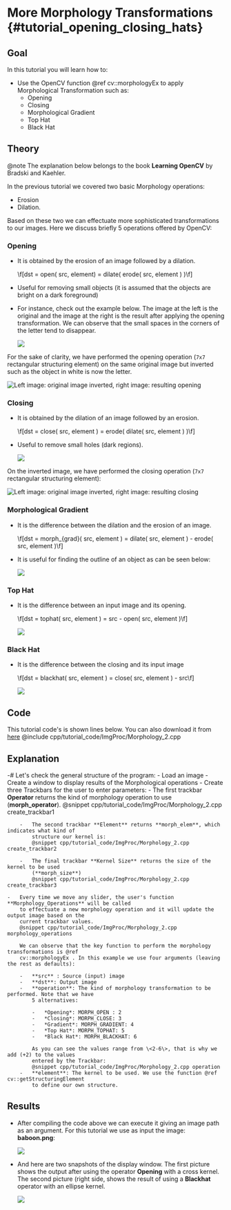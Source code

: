 More Morphology Transformations {#tutorial_opening_closing_hats}
===============================

Goal
----

In this tutorial you will learn how to:

-   Use the OpenCV function @ref cv::morphologyEx to apply Morphological Transformation such as:
    -   Opening
    -   Closing
    -   Morphological Gradient
    -   Top Hat
    -   Black Hat

Theory
------

@note The explanation below belongs to the book **Learning OpenCV** by Bradski and Kaehler.

In the previous tutorial we covered two basic Morphology operations:

-   Erosion
-   Dilation.

Based on these two we can effectuate more sophisticated transformations to our images. Here we
discuss briefly 5 operations offered by OpenCV:

### Opening

-   It is obtained by the erosion of an image followed by a dilation.

    \f[dst = open( src, element) = dilate( erode( src, element ) )\f]

-   Useful for removing small objects (it is assumed that the objects are bright on a dark
    foreground)
-   For instance, check out the example below. The image at the left is the original and the image
    at the right is the result after applying the opening transformation. We can observe that the
    small spaces in the corners of the letter tend to disappear.

    ![](images/Morphology_2_Tutorial_Theory_Opening.png)

For the sake of clarity, we have performed the opening operation (`7x7` rectangular structuring element)
on the same original image but inverted such as the object in white is now the letter.

![Left image: original image inverted, right image: resulting opening](images/Morphology_2_Tutorial_Theory_Opening_2.png)

### Closing

-   It is obtained by the dilation of an image followed by an erosion.

    \f[dst = close( src, element ) = erode( dilate( src, element ) )\f]

-   Useful to remove small holes (dark regions).

    ![](images/Morphology_2_Tutorial_Theory_Closing.png)

On the inverted image, we have performed the closing operation (`7x7` rectangular structuring element):

![Left image: original image inverted, right image: resulting closing](images/Morphology_2_Tutorial_Theory_Closing_2.png)

### Morphological Gradient

-   It is the difference between the dilation and the erosion of an image.

    \f[dst = morph_{grad}( src, element ) = dilate( src, element ) - erode( src, element )\f]

-   It is useful for finding the outline of an object as can be seen below:

    ![](images/Morphology_2_Tutorial_Theory_Gradient.png)

### Top Hat

-   It is the difference between an input image and its opening.

    \f[dst = tophat( src, element ) = src - open( src, element )\f]

    ![](images/Morphology_2_Tutorial_Theory_TopHat.png)

### Black Hat

-   It is the difference between the closing and its input image

    \f[dst = blackhat( src, element ) = close( src, element ) - src\f]

    ![](images/Morphology_2_Tutorial_Theory_BlackHat.png)

Code
----

This tutorial code's is shown lines below. You can also download it from
[here](https://github.com/opencv/opencv/tree/master/samples/cpp/tutorial_code/ImgProc/Morphology_2.cpp)
@include cpp/tutorial_code/ImgProc/Morphology_2.cpp

Explanation
-----------

-#  Let's check the general structure of the program:
    -   Load an image
    -   Create a window to display results of the Morphological operations
    -   Create three Trackbars for the user to enter parameters:
        -   The first trackbar **Operator** returns the kind of morphology operation to use
            (**morph_operator**).
            @snippet cpp/tutorial_code/ImgProc/Morphology_2.cpp create_trackbar1

        -   The second trackbar **Element** returns **morph_elem**, which indicates what kind of
            structure our kernel is:
            @snippet cpp/tutorial_code/ImgProc/Morphology_2.cpp create_trackbar2

        -   The final trackbar **Kernel Size** returns the size of the kernel to be used
            (**morph_size**)
            @snippet cpp/tutorial_code/ImgProc/Morphology_2.cpp create_trackbar3

    -   Every time we move any slider, the user's function **Morphology_Operations** will be called
        to effectuate a new morphology operation and it will update the output image based on the
        current trackbar values.
        @snippet cpp/tutorial_code/ImgProc/Morphology_2.cpp morphology_operations

        We can observe that the key function to perform the morphology transformations is @ref
        cv::morphologyEx . In this example we use four arguments (leaving the rest as defaults):

        -   **src** : Source (input) image
        -   **dst**: Output image
        -   **operation**: The kind of morphology transformation to be performed. Note that we have
            5 alternatives:

            -   *Opening*: MORPH_OPEN : 2
            -   *Closing*: MORPH_CLOSE: 3
            -   *Gradient*: MORPH_GRADIENT: 4
            -   *Top Hat*: MORPH_TOPHAT: 5
            -   *Black Hat*: MORPH_BLACKHAT: 6

            As you can see the values range from \<2-6\>, that is why we add (+2) to the values
            entered by the Trackbar:
            @snippet cpp/tutorial_code/ImgProc/Morphology_2.cpp operation
        -   **element**: The kernel to be used. We use the function @ref cv::getStructuringElement
            to define our own structure.

Results
-------

-   After compiling the code above we can execute it giving an image path as an argument. For this
    tutorial we use as input the image: **baboon.png**:

    ![](images/Morphology_2_Tutorial_Original_Image.jpg)

-   And here are two snapshots of the display window. The first picture shows the output after using
    the operator **Opening** with a cross kernel. The second picture (right side, shows the result
    of using a **Blackhat** operator with an ellipse kernel.

    ![](images/Morphology_2_Tutorial_Result.jpg)
